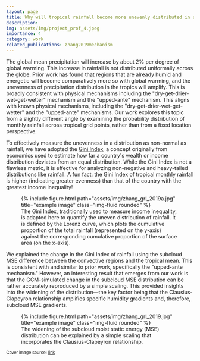 ```yaml
---
layout: page
title: Why will tropical rainfall become more unevenly distributed in space?
description: 
img: assets/img/project_prof_4.jpeg
importance: 4
category: work
related_publications: zhang2019mechanism
---
```

The global mean precipitation will increase by about 2% per degree of global warming. This increase in rainfall is not distributed uniformally across the globe. Prior work has found that regions that are already humid and energetic will become comparatively more so with global warming, and the unevenness of precipitation distribution in the tropics will amplify. This is broadly consistent with physical mechanisms including the "dry-get-drier-wet-get-wetter" mechanism and the "upped-ante" mechanism. This aligns with known physical mechanisms, including the "dry-get-drier-wet-get-wetter" and the "upped-ante" mechanisms. Our work explores this topic from a slightly different angle by examining the probability distribution of monthly rainfall across tropical grid points, rather than from a fixed location perspective.


To effectively measure the unevenness in a distribution as non-normal as rainfall, we have adopted the  <a href="https://en.wikipedia.org/wiki/Gini_coefficient">Gini Index</a>, a concept originally from economics used to estimate how far a country's wealth or income distribution deviates from an equal distribution. While the Gini Index is not a flawless metric, it is effective for analyzing non-negative and heavy-tailed distributions like rainfall. A fun fact: the Gini Index of tropical monthly rainfall is higher (indicating greater evenness) than that of the country with the greatest income inequality!
<div class="row">
    <div class="col-md-6 mt-3 mt-md-0 mx-auto">
        <figure class="figure">
            {% include figure.html path="assets/img/zhang_grl_2019a.jpg" title="example image" class="img-fluid rounded" %}
            <figcaption class="figure-caption text-center">The Gini Index, traditionally used to measure income inequality, is adapted here to quantify the uneven distribution of rainfall. It is defined by the Lorenz curve, which plots the cumulative proportion of the total rainfall (represented on the y-axis) against the corresponding cumulative proportion of the surface area (on the x-axis).</figcaption>
        </figure>
    </div>
</div>


We explained the change in the Gini Index of rainfall using the subcloud MSE difference between the convective regions and the tropical mean. This is consistent with and similar to prior work, specifically the "upped-ante mechanism." However, an interesting result that emerges from our work is that the GCM-simulated change in the subcloud MSE distribution can be rather accurately reproduced by a simple scaling. This provided insights into the widening of the distribution—the key factor being that the Clausius-Clapeyron relationship amplifies specific humidity gradients and, therefore, subcloud MSE gradients.
<div class="row">
    <div class="col-md-8 mt-6 mt-md-0 mx-auto">
        <figure class="figure">
            {% include figure.html path="assets/img/zhang_grl_2019.jpg" title="example image" class="img-fluid rounded" %}
            <figcaption class="figure-caption text-center">The widening of the subcloud moist static energy (MSE) distribution can be explained by a simple scaling that incorporates the Clausius-Clapeyron relationship.</figcaption>
        </figure>
    </div>
</div>


<span class="cover-image-source">Cover image source: <a href="https://www.1stdibs.com/art/paintings/katherine-kean-confetti-rain-2-landscape-impressionist/id-a_10313742/">link</a></span>

<style>
.cover-image-source {
    font-size: 0.8em; /* 80% of the parent element's font size */
}
</style>




